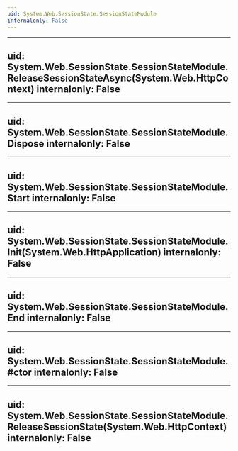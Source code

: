 ```yaml
---
uid: System.Web.SessionState.SessionStateModule
internalonly: False
---
```


---
uid: System.Web.SessionState.SessionStateModule.ReleaseSessionStateAsync(System.Web.HttpContext)
internalonly: False
---

---
uid: System.Web.SessionState.SessionStateModule.Dispose
internalonly: False
---

---
uid: System.Web.SessionState.SessionStateModule.Start
internalonly: False
---

---
uid: System.Web.SessionState.SessionStateModule.Init(System.Web.HttpApplication)
internalonly: False
---

---
uid: System.Web.SessionState.SessionStateModule.End
internalonly: False
---

---
uid: System.Web.SessionState.SessionStateModule.#ctor
internalonly: False
---

---
uid: System.Web.SessionState.SessionStateModule.ReleaseSessionState(System.Web.HttpContext)
internalonly: False
---
